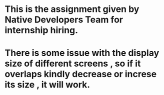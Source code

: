 # This is the assignment given by Native Developers Team for internship hiring.
# There is some issue with the display size of different screens , so if it overlaps kindly decrease or increse its size , it will work.
